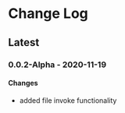 Change Log
=======

## **Latest**

### 0.0.2-Alpha - 2020-11-19
#### Changes
- added file invoke functionality

